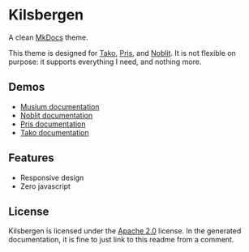# Kilsbergen

A clean [MkDocs][mkdocs] theme.

This theme is designed for [Tako][tako], [Pris][pris], and [Noblit][noblit].
It is not flexible on purpose: it supports everything I need, and nothing more.

## Demos

 * [Musium documentation][musium-docs]
 * [Noblit documentation][noblit-docs]
 * [Pris documentation][pris-docs]
 * [Tako documentation][tako-docs]

## Features

 * Responsive design
 * Zero javascript

## License

Kilsbergen is licensed under the [Apache 2.0][apache2] license. In the generated
documentation, it is fine to just link to this readme from a comment.

[apache2]:     https://www.apache.org/licenses/LICENSE-2.0
[mkdocs]:      https://www.mkdocs.org/
[noblit-docs]: https://ruuda.github.io/noblit
[noblit]:      https://github.com/ruuda/noblit
[pris-docs]:   https://ruuda.github.io/pris
[pris]:        https://github.com/ruuda/pris
[tako-docs]:   https://ruuda.github.io/tako
[tako]:        https://github.com/ruuda/tako
[musium-docs]: https://ruuda.github.io/musium
